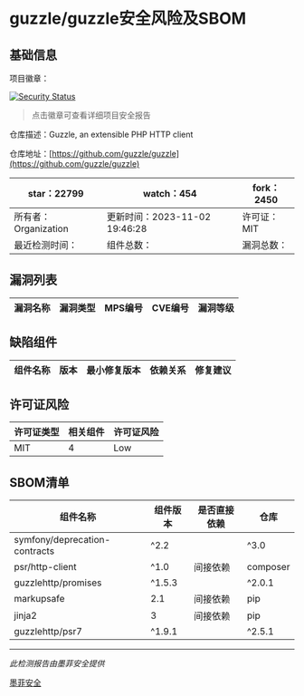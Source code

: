 # guzzle/guzzle安全风险及SBOM

## 基础信息

项目徽章：

[![Security Status](https://www.murphysec.com/platform3/v31/badge/1731392985265819648.svg)](https://www.murphysec.com/console/report/1693691544937590784/1731392985265819648)

> 点击徽章可查看详细项目安全报告

仓库描述：Guzzle, an extensible PHP HTTP client

仓库地址：[https://github.com/guzzle/guzzle](https://github.com/guzzle/guzzle)

| star：22799 | watch：454 | fork：2450 |
| ----------- | -------------- | ------------ |
| 所有者：Organization | 更新时间：2023-11-02 19:46:28 | 许可证：MIT |
| 最近检测时间： | 组件总数： | 漏洞总数： |




## 漏洞列表

| 漏洞名称 | 漏洞类型 | MPS编号 | CVE编号 | 漏洞等级 |
| ------- | ------ | ------- | ------ | ----- |





## 缺陷组件

| 组件名称 | 版本 | 最小修复版本 | 依赖关系 | 修复建议 |
| -------- | ---- | ------------ | -------- | -------- |





## 许可证风险

| 许可证类型 | 相关组件 | 许可证风险 |
| ---------- | -------- | ---------- |
|MIT|4|Low|




## SBOM清单

| 组件名称 | 组件版本 | 是否直接依赖 | 仓库 |
| -------- | -------- | ------------ | ---- |
|symfony/deprecation-contracts|^2.2 || ^3.0|间接依赖|composer|
|psr/http-client|^1.0|间接依赖|composer|
|guzzlehttp/promises|^1.5.3 || ^2.0.1|间接依赖|composer|
|markupsafe|2.1|间接依赖|pip|
|jinja2|3|间接依赖|pip|
|guzzlehttp/psr7|^1.9.1 || ^2.5.1|间接依赖|composer|


------

*此检测报告由墨菲安全提供*

[墨菲安全](www.murphysec.com)